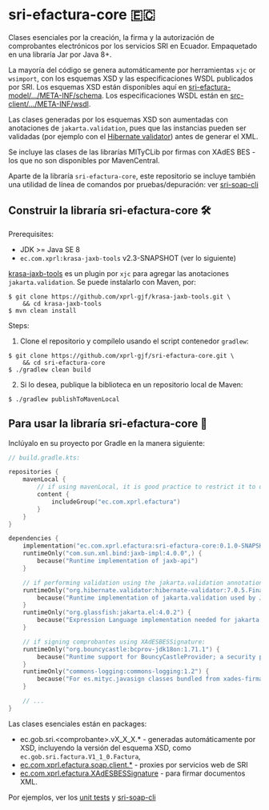 # sri-efactura-core :ecuador:

Clases esenciales por la creación, la firma y la autorización de comprobantes electrónicos por los
servicios SRI en Ecuador. Empaquetado en una libraría Jar por Java 8+.

La mayoría del código se genera automáticamente por herramientas `xjc` or `wsimport`, con
los esquemas XSD y las especificaciones WSDL publicados por SRI.
Los esquemas XSD están disponibles aquí en [sri-efactura-model/.../META-INF/schema](sri-efactura-model/src/main/sri/META-INF/schema).
Los especificaciones WSDL están en [src-client/.../META-INF/wsdl](sri-client/src/main/resources/META-INF/wsdl).

Las clases generadas por los esquemas XSD son aumentadas con anotaciones de `jakarta.validation`, pues que las
instancias pueden ser validadas (por ejemplo con el [Hibernate validator](https://hibernate.org/validator/documentation/getting-started/))
antes de generar el XML.

Se incluye las clases de las librarías MITyCLib por firmas con XAdES BES -
los que no son disponibles por MavenCentral.

Aparte de la libraría `sri-efactura-core`, este repositorio se incluye también una utilidad de
línea de comandos por pruebas/depuración: ver [sri-soap-cli](sri-soap-cli/README.md)


## Construir la libraría sri-efactura-core :hammer_and_wrench:

Prerequisites:
- JDK >= Java SE 8
- `ec.com.xprl:krasa-jaxb-tools` v2.3-SNAPSHOT (ver lo siguiente)

[krasa-jaxb-tools](https://github.com/xprl-gjf/krasa-jaxb-tools) es un plugin por `xjc` para
agregar las anotaciones `jakarta.validation`. Se puede instalarlo con Maven, por:

```console
$ git clone https://github.com/xprl-gjf/krasa-jaxb-tools.git \
    && cd krasa-jaxb-tools
$ mvn clean install
```

Steps:
1) Clone el repositorio y compílelo usando el script contenedor `gradlew`:
```console
$ git clone https://github.com/xprl-gjf/sri-efactura-core.git \
    && cd sri-efactura-core
$ ./gradlew clean build
```

2) Si lo desea, publique la biblioteca en un repositorio local de Maven:
```console
$ ./gradlew publishToMavenLocal
```

## Para usar la libraría sri-efactura-core :jigsaw:

Inclúyalo en su proyecto por Gradle en la manera siguiente:

```kotlin
// build.gradle.kts:

repositories {
    mavenLocal {
        // if using mavenLocal, it is good practice to restrict it to only specific libs/groups
        content {
            includeGroup("ec.com.xprl.efactura")
        }
    }
}

dependencies {
    implementation("ec.com.xprl.efactura:sri-efactura-core:0.1.0-SNAPSHOT")
    runtimeOnly("com.sun.xml.bind:jaxb-impl:4.0.0",) {
        because("Runtime implementation of jaxb-api")
    }

    // if performing validation using the jakarta.validation annotations:
    runtimeOnly("org.hibernate.validator:hibernate-validator:7.0.5.Final") {
        because("Runtime implementation of jakarta.validation used by JaxbComprobantePublisher.")
    }
    runtimeOnly("org.glassfish:jakarta.el:4.0.2") {
        because("Expression Language implementation needed for jakarta.validation implementation.")
    }

    // if signing comprobantes using XAdESBESSignature: 
    runtimeOnly("org.bouncycastle:bcprov-jdk18on:1.71.1") {
        because("Runtime support for BouncyCastleProvider; a security provider with support for PKCS12, for xades-firma")
    }
    runtimeOnly("commons-logging:commons-logging:1.2") {
        because("For es.mityc.javasign classes bundled from xades-firma")
    }

    // ...
}
```

Las clases esenciales están en packages:
* ec.gob.sri.\<comprobante\>.vX_X_X.\*  - generadas automáticamente por XSD, incluyendo la versión del esquema XSD, como `ec.gob.sri.factura.V1_1_0.Factura`,
* [ec.com.xprl.efactura.soap.client.*](sri-client/src/main/java/ec/com/xprl/efactura/soap/client) - proxies por servicios web de SRI
* [ec.com.xprl.efactura.XAdESBESSignature](xades-firma/src/main/java/ec/com/xprl/efactura/XAdESBESSignature.java) - para firmar documentos XML.


Por ejemplos, ver los [unit tests](sri-efactura-model/src/test/java/ec/gob/sri) y [sri-soap-cli](sri-soap-cli/src/main/kotlin)
